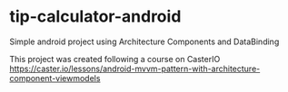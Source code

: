 # tip-calculator-android
Simple android project using Architecture Components and DataBinding

This project was created following a course on CasterIO https://caster.io/lessons/android-mvvm-pattern-with-architecture-component-viewmodels
